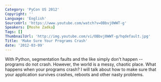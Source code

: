 ```yaml
---
Category: 'PyCon US 2012'
Copyright: ''
Language: 'English'
SourceUrl: 'https://www.youtube.com/watch?v=OBbvj0WWT-g'
Speakers: [Moshe Zadka]
Tags: []
ThumbnailUrl: 'http://img.youtube.com/vi/OBbvj0WWT-g/hqdefault.jpg'
Title: 'Make Sure Your Programs Crash'
date: '2012-03-09'
---
```

With Python, segmentation faults and the like simply don't happen -- programs
do not crash. However, the world is a messy, chaotic place. What happens when
your programs crash? I will talk about how to make sure that your application
survives crashes, reboots and other nasty problems.

